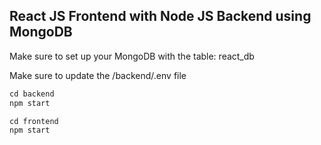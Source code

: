 ## React JS Frontend with Node JS Backend using MongoDB




Make sure to set up your MongoDB with the table: react_db

Make sure to update the /backend/.env file 

```javascript
cd backend
npm start

cd frontend
npm start
```
